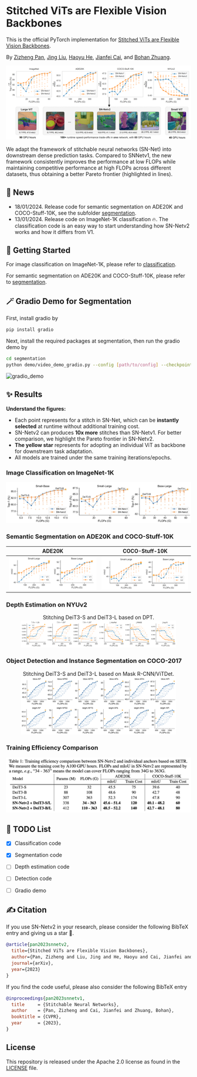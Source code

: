 # Stitched ViTs are Flexible Vision Backbones

This is the official PyTorch implementation for [Stitched ViTs are Flexible Vision Backbones](https://arxiv.org/abs/2307.00154).

By [Zizheng Pan](https://scholar.google.com.au/citations?user=w_VMopoAAAAJ&hl=en), [Jing Liu](https://scholar.google.com.au/citations?user=-lHaZH4AAAAJ), [Haoyu He](https://scholar.google.com/citations?user=aU1zMhUAAAAJ&hl=en),  [Jianfei Cai](https://scholar.google.com/citations?user=N6czCoUAAAAJ&hl=en), and [Bohan Zhuang](https://scholar.google.com.au/citations?user=DFuDBBwAAAAJ).

![framework](.github/banner.png)

We adapt the framework of stitchable neural networks (SN-Net) into downstream dense prediction tasks. Compared to SNNetv1, the new framework consistently improves the performance at low FLOPs while maintaining competitive performance at high FLOPs across different datasets, thus obtaining a better Pareto frontier (highlighted in lines).



## 📰 News

- 18/01/2024. Release code for semantic segmentation on ADE20K and COCO-Stuff-10K, see the subfolder [segmentation](https://github.com/ziplab/SN-Netv2/tree/main/segmentation).
- 13/01/2024. Release code on ImageNet-1K classification 🔥. The classification code is an easy way to start understanding how SN-Netv2 works and how it differs from V1.



## 💪 Getting Started

For image classification on ImageNet-1K, please refer to [classification](https://github.com/ziplab/SN-Netv2/tree/main/classification).

For semantic segmentation on ADE20K and COCO-Stuff-10K, please refer to [segmentation](https://github.com/ziplab/SN-Netv2/tree/main/segmentation).


## 🪄 Gradio Demo for Segmentation

First, install gradio by 

```bash
pip install gradio
```

Next, install the required packages at segmentation, then run the gradio demo by 

```bash
cd segmentation
python demo/video_demo_gradio.py --config [path/to/config] --checkpoint [path/to/checkpoint]
```

![gradio_demo](.github/gradio_demo.png)


## ✨ Results

**Understand the figures:**

- Each point represents for a stitch in SN-Net, which can be **instantly selected** at runtime without additional training cost.
- SN-Netv2 can produces **10x more** stitches than SN-Netv1. For better comparison, we highlight the Pareto frontier in SN-Netv2. 
- **The yellow star** represents for adopting an individual ViT as backbone for downstream task adaptation.
- All models are trained under the same training iterations/epochs.



### Image Classification on ImageNet-1K

![framework](.github/imagenet_res.jpg)


### Semantic Segmentation on ADE20K and COCO-Stuff-10K

ADE20K             |  COCO-Stuff-10K
:-------------------------:|:-------------------------:
![](.github/ade20k.png)  |  ![](.github/coco_stuff.png)


### Depth Estimation on NYUv2

<figure>
  <center> <figcaption>Stitching DeiT3-S and DeiT3-L based on DPT.</figcaption></center>
  <img src=".github/depth_estimation.png">
</figure>




### Object Detection and Instance Segmentation on COCO-2017


<figure>
  <center> <figcaption>Stitching DeiT3-S and DeiT3-L based on Mask R-CNN/ViTDet.</figcaption></center>
  <img src=".github/coco_res.jpg">
</figure>



### Training Efficiency Comparison

![framework](.github/train_effciency.jpg)



## 🚧 TODO List

- [x] Classification code

- [x] Segmentation code

- [ ] Depth estimation code

- [ ] Detection code

- [ ] Gradio demo



## ✍ Citation

If you use SN-Netv2 in your research, please consider the following BibTeX entry and giving us a star 🌟.

```BibTeX
@article{pan2023snnetv2,
  title={Stitched ViTs are Flexible Vision Backbones},
  author={Pan, Zizheng and Liu, Jing and He, Haoyu and Cai, Jianfei and Zhuang, Bohan},
  journal={arXiv},
  year={2023}
}
```

If you find the code useful, please also consider the following BibTeX entry

```BibTeX
@inproceedings{pan2023snnetv1,
  title     = {Stitchable Neural Networks},
  author    = {Pan, Zizheng and Cai, Jianfei and Zhuang, Bohan},
  booktitle = {CVPR},
  year      = {2023},
}
```



## License

This repository is released under the Apache 2.0 license as found in the [LICENSE](https://github.com/ziplab/SN-Netv2/blob/main/LICENSE) file.
